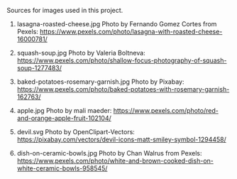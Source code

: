 Sources for images used in this project.

1. lasagna-roasted-cheese.jpg
Photo by Fernando Gomez Cortes from Pexels: https://www.pexels.com/photo/lasagna-with-roasted-cheese-16000781/

2. squash-soup.jpg
Photo by Valeria Boltneva: https://www.pexels.com/photo/shallow-focus-photography-of-squash-soup-1277483/

3. baked-potatoes-rosemary-garnish.jpg
Photo by Pixabay: https://www.pexels.com/photo/baked-potatoes-with-rosemary-garnish-162763/

4. apple.jpg
Photo by mali maeder: https://www.pexels.com/photo/red-and-orange-apple-fruit-102104/

5. devil.svg
Photo by OpenClipart-Vectors: https://pixabay.com/vectors/devil-icons-matt-smiley-symbol-1294458/

6. dish-on-ceramic-bowls.jpg
Photo by Chan Walrus from Pexels: https://www.pexels.com/photo/white-and-brown-cooked-dish-on-white-ceramic-bowls-958545/